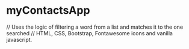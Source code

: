 # myContactsApp
// Uses the logic of filtering a word from a list and matches it to the one searched
// HTML, CSS, Bootstrap, Fontawesome icons and vanilla javascript.
